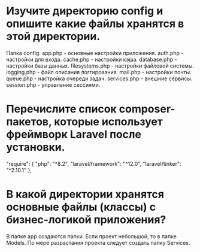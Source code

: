 # Изучите директорию config и опишите какие файлы хранятся в этой директории.
Папка config:
app.php - основные настройки приложения.
auth.php - настройки для входа.
cache.php - настройки кэша.
database.php - настройки базы данных.
filesystems.php - настройки файловой системы.
logging.php - файл описания логгирования.
mail.php - настройки почты.
queue.php - настройка очереди задач.
services.php - внешние сервисы.
session.php - управление сессиями.


# Перечислите список composer-пакетов, которые использует фреймворк Laravel после установки.
"require": {
        "php": "^8.2",
        "laravel/framework": "^12.0",
        "laravel/tinker": "^2.10.1"
    },

# В какой директории хранятся основные файлы (классы) с бизнес-логикой приложения?
В папке app создаются папки. Если проект небольшой, то в папке Models. По мере разрастания проекта следует создать папку Services.